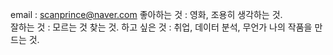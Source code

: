 email : 	scanprince@naver.com
좋아하는 것 : 영화, 조용히 생각하는 것.	
잘하는 것 :	모르는 것 찾는 것.
하고 싶은 것 : 취업, 데이터 분석, 무언가 나의 작품을 만드는 것.
